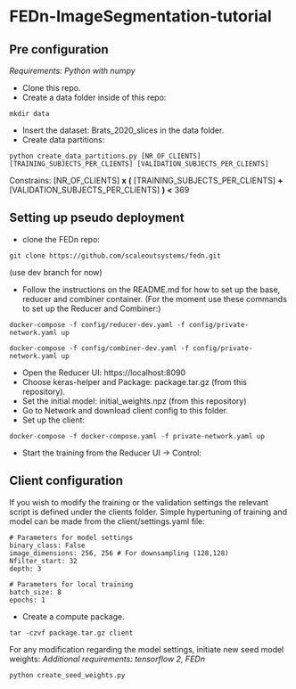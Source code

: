 # FEDn-ImageSegmentation-tutorial



## Pre configuration
*Requirements: Python with numpy*

- Clone this repo.
- Create a data folder inside of this repo:
```
mkdir data
```
- Insert the dataset: Brats_2020_slices in the data folder.
- Create data partitions:
```
python create_data_partitions.py [NR_OF_CLIENTS] [TRAINING_SUBJECTS_PER_CLIENTS] [VALIDATION_SUBJECTS_PER_CLIENTS]
```
Constrains: \[NR_OF_CLIENTS] **x** **(** \[TRAINING_SUBJECTS_PER_CLIENTS] **+** \[VALIDATION_SUBJECTS_PER_CLIENTS] **)** **<** 369

## Setting up pseudo deployment

- clone the FEDn repo:
```
git clone https://github.com/scaleoutsystems/fedn.git
```
(use dev branch for now)
- Follow the instructions on the README.md for how to set up the base, reducer and combiner container.
(For the moment use these commands to set up the Reducer and Combiner:)
```
docker-compose -f config/reducer-dev.yaml -f config/private-network.yaml up 
```
```
docker-compose -f config/combiner-dev.yaml -f config/private-network.yaml up 
```


- Open the Reducer UI: https://localhost:8090
- Choose keras-helper and Package: package.tar.gz (from this repository).
- Set the initial model: initial_weights.npz (from this repository)
- Go to Network and download client config to this folder.
- Set up the client:
```
docker-compose -f docker-compose.yaml -f private-network.yaml up 
```
- Start the training from the Reducer UI -> Control:

## Client configuration
If you wish to modify the training or the validation settings the relevant script is defined under the clients folder. Simple hypertuning of training and model can be made from the client/settings.yaml file:
```
# Parameters for model settings
binary_class: False
image_dimensions: 256, 256 # For downsampling (128,128)
Nfilter_start: 32
depth: 3

# Parameters for local training
batch_size: 8
epochs: 1

```
- Create a compute package. 
```
tar -czvf package.tar.gz client

```
For any modification regarding the model settings, initiate new seed model weights:
*Additional requirements: tensorflow 2, FEDn*

```
python create_seed_weights.py 
```
